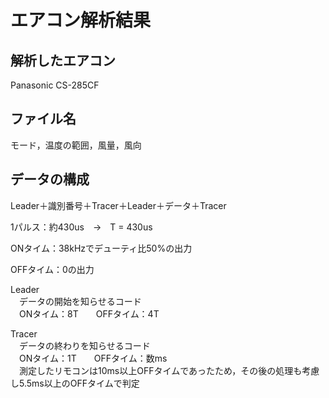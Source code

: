 # エアコン解析結果

## 解析したエアコン  
Panasonic CS-285CF

## ファイル名  
モード，温度の範囲，風量，風向

## データの構成
Leader＋識別番号＋Tracer＋Leader＋データ＋Tracer



1パルス：約430us　→　T = 430us

ONタイム：38kHzでデューティ比50%の出力

OFFタイム：0の出力


Leader  
　データの開始を知らせるコード  
　ONタイム：8T　　OFFタイム：4T

Tracer  
　データの終わりを知らせるコード  
　ONタイム：1T　　OFFタイム：数ms  
　測定したリモコンは10ms以上OFFタイムであったため，その後の処理も考慮し5.5ms以上のOFFタイムで判定
